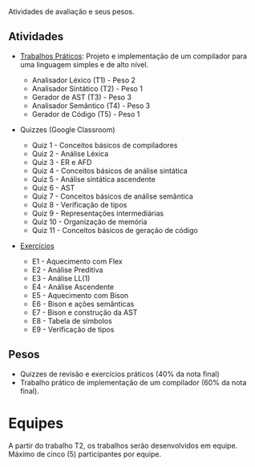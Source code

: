 Atividades de avaliação e seus pesos. 

## Atividades

* [Trabalhos Práticos](https://github.com/MATA61-IC-UFBA/mata61-ic-ufba-trabalhos): Projeto e implementação de um compilador para uma linguagem simples e de alto nível.
   * Analisador Léxico (T1) - Peso 2
   * Analisador Sintático (T2) - Peso 1
   * Gerador de AST (T3) - Peso 3
   * Analisador Semântico (T4) - Peso 3
   * Gerador de Código (T5) - Peso 1

* Quizzes (Google Classroom)
   * Quiz 1 - Conceitos básicos de compiladores
   * Quiz 2 - Análise Léxica
   * Quiz 3 - ER e AFD
   * Quiz 4 - Conceitos básicos de análise sintática
   * Quiz 5 - Análise sintática ascendente
   * Quiz 6 - AST
   * Quiz 7 - Conceitos básicos de análise semântica
   * Quiz 8 - Verificação de tipos
   * Quiz 9 - Representações intermediárias
   * Quiz 10 - Organização de memória
   * Quiz 11 - Conceitos básicos de geração de código


* [Exercícios](https://github.com/MATA61-IC-UFBA/mata61-ic-ufba-exercicios)
  * E1 - Aquecimento com Flex
  * E2 - Análise Preditiva
  * E3 - Análise LL(1)
  * E4 - Análise Ascendente
  * E5 - Aquecimento com Bison
  * E6 - Bison e ações semânticas
  * E7 - Bison e construção da AST
  * E8 - Tabela de símbolos
  * E9 - Verificação de tipos

## Pesos

* Quizzes de revisão e exercícios práticos (40% da nota final)
* Trabalho prático de implementação de um compilador (60% da nota final). 

# Equipes

A partir do trabalho T2, os trabalhos serão desenvolvidos em equipe. 
Máximo de cinco (5) participantes por equipe.


